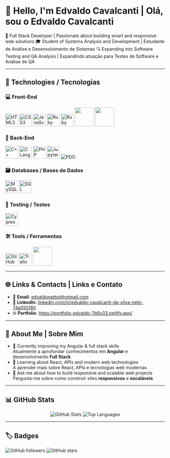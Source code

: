 # 👋 Hello, I'm Edvaldo Cavalcanti | Olá, sou o Edvaldo Cavalcanti
🚀 Full Stack Developer | Passionate about building smart and responsive web solutions
🎓 Student of Systems Analysis and Development | Estudante de Análise e Desenvolvimento de Sistemas
🔍 Expanding into Software Testing and QA Analysis | Expandindo atuação para Testes de Software e Análise de QA

---

## 📌 Technologies / Tecnologias

### 💻 Front-End
<p align="left">
  <img src="https://cdn.jsdelivr.net/gh/devicons/devicon/icons/html5/html5-original.svg" width="40" alt="HTML5"/>
  <img src="https://cdn.jsdelivr.net/gh/devicons/devicon/icons/css3/css3-original.svg" width="40" alt="CSS3"/>
  <img src="https://cdn.jsdelivr.net/gh/devicons/devicon/icons/javascript/javascript-original.svg" width="40" alt="JavaScript"/>
  <img src="https://cdn.jsdelivr.net/gh/devicons/devicon/icons/ruby/ruby-original.svg" width="40" alt="Ruby"/>
  <img scr="https://cdn.jsdelivr.net/gh/devicons/devicon/icons/angular/angular-original.svg" width="40" alt="Ruby"/>
  <img src="https://cdn.jsdelivr.net/gh/devicons/devicon/icons/angularjs/angularjs-original.svg" width="60"/> 
  <img src="https://cdn.jsdelivr.net/gh/devicons/devicon/icons/react/react-original.svg" width="60"/> 



</p>

### 🧠 Back-End
<p align="left">
  <img src="https://cdn.jsdelivr.net/gh/devicons/devicon/icons/cplusplus/cplusplus-original.svg" width="40" alt="C++"/>
  <img src="https://cdn.jsdelivr.net/gh/devicons/devicon/icons/c/c-original.svg" width="40" alt="C Language"/>
  <img src="https://cdn.jsdelivr.net/gh/devicons/devicon/icons/php/php-original.svg" width="40" alt="PHP"/>
  <img src="https://cdn.jsdelivr.net/gh/devicons/devicon/icons/jupyter/jupyter-original.svg" width="40" alt="Jupyter"/>
  <img src="https://img.shields.io/badge/PDO-PHP%20Data%20Objects-blue?style=flat&logo=php&logoColor=white" alt="PDO"/>
</p>

### 🗃️ Databases / Bases de Dados
<p align="left">
  <img src="https://cdn.jsdelivr.net/gh/devicons/devicon/icons/mysql/mysql-original.svg" width="40" alt="MySQL"/>
  <img src="https://cdn.jsdelivr.net/gh/devicons/devicon/icons/microsoftsqlserver/microsoftsqlserver-original.svg" width="40" alt="SQL Server"/>
</p>

### 🧪 Testing / Testes
<p align="left">
  <img src="https://cdn.jsdelivr.net/gh/devicons/devicon/icons/cypressio/cypressio-original.svg" width="40" alt="Cypress"/>
</p>

### 🛠️ Tools / Ferramentas
<p align="left">
  <img src="https://cdn.jsdelivr.net/gh/devicons/devicon/icons/github/github-original.svg" width="40" alt="GitHub"/>
  <img src="https://cdn.jsdelivr.net/gh/devicons/devicon/icons/trello/trello-original.svg" width="40" alt="Trello"/>
  <img src="https://cdn.jsdelivr.net/gh/devicons/devicon/icons/vite/vite-original.svg" width="60"/> 
</p>

---

## 🌐 Links & Contacts | Links e Contato

- 📧 **Email**: [edvaldonetto@hotmail.com](mailto:edvaldonetto@hotmail.com)
- 💼 **LinkedIn**: [linkedin.com/in/edvaldo-cavalcanti-da-silva-neto-74a550180](https://www.linkedin.com/in/edvaldo-cavalcanti-da-silva-neto-74a550180/)
- 🌐 **Portfolio**: https://portfolio-edvaldo-7b6c03.netlify.app/

---

## 🎯 About Me | Sobre Mim

- 🔭 Currently improving my Angular & full stack skills  
  Atualmente a aprofundar conhecimentos em **Angular** e desenvolvimento **Full Stack**
- 🌱 Learning about React, APIs and modern web technologies  
  A aprender mais sobre React, APIs e tecnologias web modernas
- 💬 Ask me about how to build responsive and scalable web projects  
  Pergunta-me sobre como construir sites **responsivos** e **escaláveis**

---

## 📊 GitHub Stats
<p align="center">
  <img src="https://github-readme-stats.vercel.app/api?username=edvaldo26cs&show_icons=true&theme=tokyonight&hide=prs" alt="GitHub Stats"/>
  <img src="https://github-readme-stats.vercel.app/api/top-langs/?username=edvaldo26cs&layout=compact&theme=tokyonight" alt="Top Languages"/>
</p>

---

## 🏷️ Badges

![GitHub followers](https://img.shields.io/github/followers/edvaldo26cs?label=Followers&style=social)
![GitHub stars](https://img.shields.io/github/stars/edvaldo26cs?style=social)


